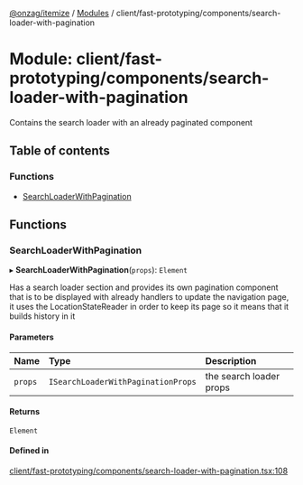 [@onzag/itemize](../README.md) / [Modules](../modules.md) / client/fast-prototyping/components/search-loader-with-pagination

# Module: client/fast-prototyping/components/search-loader-with-pagination

Contains the search loader with an already paginated component

## Table of contents

### Functions

- [SearchLoaderWithPagination](client_fast_prototyping_components_search_loader_with_pagination.md#searchloaderwithpagination)

## Functions

### SearchLoaderWithPagination

▸ **SearchLoaderWithPagination**(`props`): `Element`

Has a search loader section and provides its own pagination component that is to be displayed with
already handlers to update the navigation page, it uses the LocationStateReader in order to keep its
page so it means that it builds history in it

#### Parameters

| Name | Type | Description |
| :------ | :------ | :------ |
| `props` | `ISearchLoaderWithPaginationProps` | the search loader props |

#### Returns

`Element`

#### Defined in

[client/fast-prototyping/components/search-loader-with-pagination.tsx:108](https://github.com/onzag/itemize/blob/a24376ed/client/fast-prototyping/components/search-loader-with-pagination.tsx#L108)
